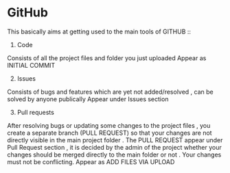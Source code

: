 # GitHub

This basically aims at getting used to the main tools of GITHUB :: 

1. Code  

Consists of all the project files and folder you just uploaded
Appear as INITIAL COMMIT

2. Issues

Consists of bugs and features which are yet not added/resolved , can be solved by anyone publically 
Appear under Issues section

3. Pull requests

After resolving bugs or updating some changes to the project files , you create a separate branch (PULL REQUEST) so that your changes are not directly visible in the main project folder . The PULL REQUEST appear under Pull Request section , it is decided by the admin of the project whether your changes should be merged directly to the main folder or not . Your changes must not be conflicting.
Appear as ADD FILES VIA UPLOAD

